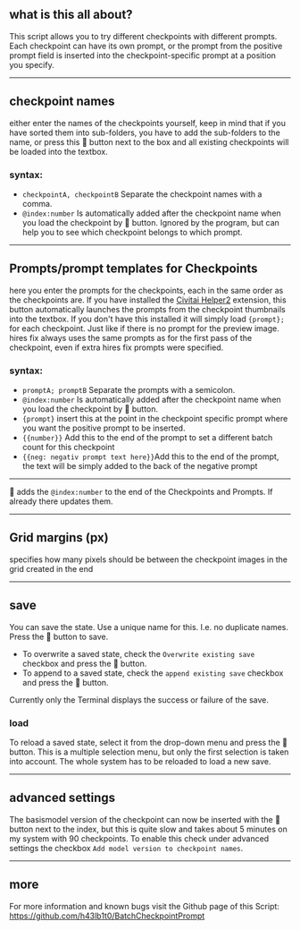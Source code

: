 ## what is this all about?

This script allows you to try different checkpoints with different prompts. Each checkpoint can have its own prompt, or the prompt from the positive prompt field is inserted into the checkpoint-specific prompt at a position you specify.

<hr>

## checkpoint names
either enter the names of the checkpoints yourself, keep in mind that if you have sorted them into sub-folders, you have to add the sub-folders to the name, or press this 📒 button next to the box and all existing checkpoints will be loaded into the textbox.

### syntax:
- `checkpointA, checkpointB` Separate the checkpoint names with a comma.
 - `@index:number` Is automatically added after the checkpoint name when you load the checkpoint by 📒 button. Ignored by the program, but can help you to see which checkpoint belongs to which prompt.

<hr>

## Prompts/prompt templates for Checkpoints
here you enter the prompts for the checkpoints, each in the same order as the checkpoints are.
If you have installed the [Civitai Helper2](https://github.com/butaixianran/Stable-Diffusion-Webui-Civitai-Helper) extension, this button automatically launches the prompts from the checkpoint thumbnails into the textbox.
If you don't have this installed it will simply load `{prompt};` for each checkpoint. Just like if there is no prompt for the preview image.
<br>
hires fix always uses the same prompts as for the first pass of the checkpoint, even if extra hires fix prompts were specified.
### syntax:
- `promptA; promptB` Separate the prompts with a semicolon.
- `@index:number` Is automatically added after the checkpoint name when you load the checkpoint by 📒 button.
- `{prompt}` insert this at the point in the checkpoint specific prompt where you want the positive prompt to be inserted.
- `{{number}}` Add this to the end of the prompt to set a different batch count for this checkpoint
- `{{neg: negativ prompt text here}}`Add this to the end of the prompt, the text will be simply added to the back of the negative prompt
<hr>

🔢 adds the `@index:number` to the end of the Checkpoints and Prompts. If already there updates them.
<hr>

## Grid margins (px)
specifies how many pixels should be between the checkpoint images in the grid created in the end

<hr>

## save
You can save the state. Use a unique name for this. I.e. no duplicate names. Press the 💾 button to save.
- To overwrite a saved state, check the `Overwrite existing save` checkbox and press the 💾 button.
- To append to a saved state, check the `append existing save` checkbox and press the 💾 button.

Currently only the Terminal displays the success or failure of the save.

### load
To reload a saved state, select it from the drop-down menu and press the 📒 button. This is a multiple selection menu, but only the first selection is taken into account.
The whole system has to be reloaded to load a new save.

<hr>

## advanced settings
The basismodel version of the checkpoint can now be inserted with the 🔢 button next to the index, but this is quite slow and takes about 5 minutes on my system with 90 checkpoints. To enable this check under advanced settings the checkbox `Add model version to checkpoint names`.

<hr>

## more
For more information and known bugs visit the Github page of this Script:
https://github.com/h43lb1t0/BatchCheckpointPrompt